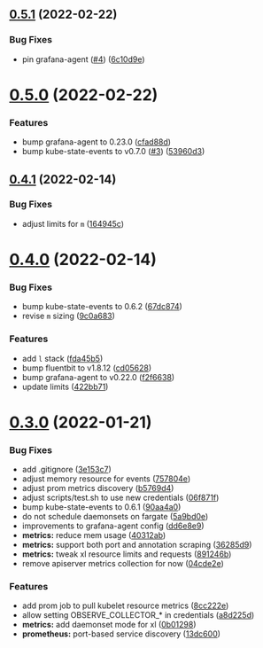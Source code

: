 ## [0.5.1](https://github.com/observeinc/manifests/compare/v0.5.0...v0.5.1) (2022-02-22)


### Bug Fixes

* pin grafana-agent ([#4](https://github.com/observeinc/manifests/issues/4)) ([6c10d9e](https://github.com/observeinc/manifests/commit/6c10d9eb628fcaf731152e8fe4beb0e550eefa5e))



# [0.5.0](https://github.com/observeinc/manifests/compare/v0.4.1...v0.5.0) (2022-02-22)


### Features

* bump grafana-agent to 0.23.0 ([cfad88d](https://github.com/observeinc/manifests/commit/cfad88dd1b902290899fb852f55eddb731b10453))
* bump kube-state-events to v0.7.0 ([#3](https://github.com/observeinc/manifests/issues/3)) ([53960d3](https://github.com/observeinc/manifests/commit/53960d341ab3baee657b041bea0f74a42ec9194e))



## [0.4.1](https://github.com/observeinc/manifests/compare/v0.4.0...v0.4.1) (2022-02-14)


### Bug Fixes

* adjust limits for `m` ([164945c](https://github.com/observeinc/manifests/commit/164945c8bb10f347962f4e366285bca3ef9382bb))



# [0.4.0](https://github.com/observeinc/manifests/compare/v0.3.0...v0.4.0) (2022-02-14)


### Bug Fixes

* bump kube-state-events to 0.6.2 ([67dc874](https://github.com/observeinc/manifests/commit/67dc874532dc337ace4a18952959246b10f151a6))
* revise `m` sizing ([9c0a683](https://github.com/observeinc/manifests/commit/9c0a68386b1bf47092d63403a84cf47e9f7527d2))


### Features

* add `l` stack ([fda45b5](https://github.com/observeinc/manifests/commit/fda45b5406cc982f8fabb5b8995c1a15ffc0c943))
* bump fluentbit to v1.8.12 ([cd05628](https://github.com/observeinc/manifests/commit/cd05628edfd7558b2c51f99a5072795b2c5b09bf))
* bump grafana-agent to v0.22.0 ([f2f6638](https://github.com/observeinc/manifests/commit/f2f6638475c250598f9eea0deee76299803e19ff))
* update limits ([422bb71](https://github.com/observeinc/manifests/commit/422bb71e218d99b3d8b8c7bda56c9ecb517094b2))



# [0.3.0](https://github.com/observeinc/manifests/compare/v0.2.0...v0.3.0) (2022-01-21)


### Bug Fixes

* add .gitignore ([3e153c7](https://github.com/observeinc/manifests/commit/3e153c71ddb27d52975c2ef8eaa72e9d5012b42d))
* adjust memory resource for events ([757804e](https://github.com/observeinc/manifests/commit/757804e0bc135e1ebed394a3a69d3185775c9c30))
* adjust prom metrics discovery ([b5769d4](https://github.com/observeinc/manifests/commit/b5769d4faa938f88d92777ebac0f1b37cc73bf0f))
* adjust scripts/test.sh to use new credentials ([06f871f](https://github.com/observeinc/manifests/commit/06f871f248f5670d2ed1a3885398324b46adf456))
* bump kube-state-events to 0.6.1 ([90aa4a0](https://github.com/observeinc/manifests/commit/90aa4a089208ab40f32632b2a8c4f8e943b69459))
* do not schedule daemonsets on fargate ([5a9bd0e](https://github.com/observeinc/manifests/commit/5a9bd0e0fb6590b6496f9710b64e132c8477dddf))
* improvements to grafana-agent config ([dd6e8e9](https://github.com/observeinc/manifests/commit/dd6e8e9318771acbb1f5b9e40ad8eeafefa0695b))
* **metrics:** reduce mem usage ([40312ab](https://github.com/observeinc/manifests/commit/40312ab42581852988375c8a20ba04cea56dc6a4))
* **metrics:** support both port and annotation scraping ([36285d9](https://github.com/observeinc/manifests/commit/36285d9f1f0e9940bf22665ef3b5d32f64a2f1a6))
* **metrics:** tweak xl resource limits and requests ([891246b](https://github.com/observeinc/manifests/commit/891246b621166ea3628d7754aa1bb02252f110e1))
* remove apiserver metrics collection for now ([04cde2e](https://github.com/observeinc/manifests/commit/04cde2e985c417fca77da23e6b8958aa64c3ef23))


### Features

* add prom job to pull kubelet resource metrics ([8cc222e](https://github.com/observeinc/manifests/commit/8cc222ebc8685af602bc292ec7cb9f0cc4cdb634))
* allow setting OBSERVE_COLLECTOR_* in credentials ([a8d225d](https://github.com/observeinc/manifests/commit/a8d225da307c0b97004a5446e8228a9b6c1d7c1f))
* **metrics:** add daemonset mode for xl ([0b01298](https://github.com/observeinc/manifests/commit/0b01298153b6b971a82a975abf1b56575e223e7c))
* **prometheus:** port-based service discovery ([13dc600](https://github.com/observeinc/manifests/commit/13dc6003dd2da9a8827d83d62a0282262b7953c7))



